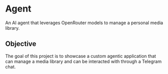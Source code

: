 # Agent
An AI agent that leverages OpenRouter models to manage a personal media library.

## Objective
The goal of this project is to showcase a custom agentic application that can manage a media library and can be 
interacted with through a Telegram chat.